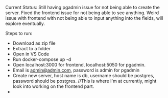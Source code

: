 Current Status: Still having pgadmin issue for not being able to create the server. Fixed the frontend issue for not being able to see anything. Weird issue with frontend with not being able to input anything into the fields, will explore eventually.

Steps to run:
- Download as zip file
- Extract to a folder
- Open in VS Code
- Run docker-compose up -d
- Open localhost:3000 for frontend, localhost:5050 for pgadmin.
- Email is admin@admin.com, password is admin for pgadmin
- Create new server, host name is db, username should be postgres, password should be postgres. //This is where I'm at currently, might look into working on the frontend part.
- 

